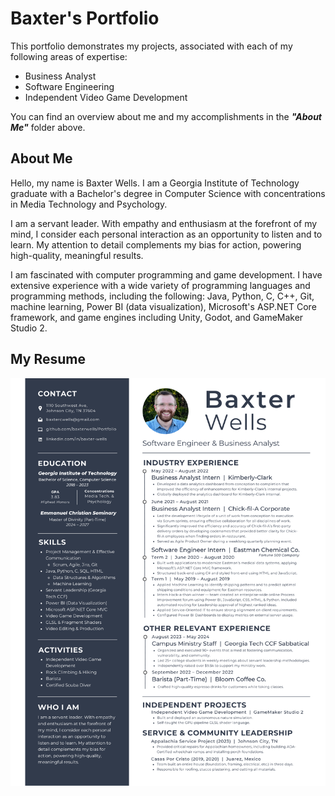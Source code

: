 # Baxter's Portfolio

This portfolio demonstrates my projects, associated with each of my following areas of expertise:

- Business Analyst
- Software Engineering
- Independent Video Game Development

You can find an overview about me and my accomplishments in the ***"About Me"*** folder above.

## About Me

Hello, my name is Baxter Wells. I am a Georgia Institute of Technology graduate with a Bachelor's degree in Computer Science with concentrations in Media Technology and Psychology.

I am a servant leader. With empathy and enthusiasm at the forefront of my mind, I consider each personal interaction as an opportunity to listen and to learn. My attention to detail complements my bias for action, powering high-quality, meaningful results.

I am fascinated with computer programming and game development. I have extensive experience with a wide variety of programming languages and programming methods, including the following: Java, Python, C, C++, Git, machine learning, Power BI (data visualization), Microsoft's ASP.NET Core framework, and game engines including Unity, Godot, and GameMaker Studio 2.

## My Resume

![A glance at Baxter Wells's resume.](<Independent Game Development Projects/Assets/Resume/Resume - Baxter Wells.png>)
